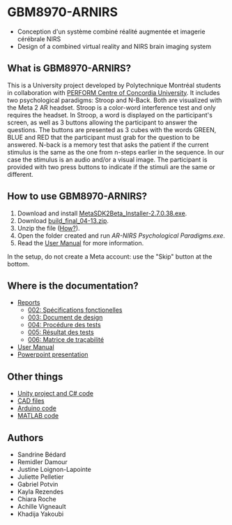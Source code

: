 # GBM8970-ARNIRS
* Conception d'un système combiné réalité augmentée et imagerie cérébrale NIRS
* Design of a combined virtual reality and NIRS brain imaging system

## What is GBM8970-ARNIRS?
This is a University project developed by Polytechnique Montréal students in collaboration with [PERFORM Centre of Concordia University](https://www.concordia.ca/research/perform.html). It includes two psychological paradigms: Stroop and N-Back. Both are visualized with the Meta 2 AR headset. Stroop is a color-word interference test and only requires the headset. In Stroop, a word is displayed on the participant's screen, as well as 3 buttons allowing the participant to answer the questions. The buttons are presented as 3 cubes with the words GREEN, BLUE and RED that the participant must grab for the question to be answered. N-back is a memory test that asks the patient if the current stimulus is the same as the one from n-steps earlier in the sequence. In our case the stimulus is an audio and/or a visual image. The participant is provided with two press buttons to indicate if the stimuli are the same or different. 

## How to use GBM8970-ARNIRS?
1. Download and install [MetaSDK2Beta_Installer-2.7.0.38.exe](https://drive.google.com/file/d/1dE0lZeq-Br2iBPd_OP14aPjWGKDH_yiz/view?usp=sharing).
2. Download [build_final_04-13.zip](https://github.com/potvingab/GBM8970-ARNIRS/raw/main/build_final_04-13.zip).
3. Unzip the file ([How?](https://support.microsoft.com/en-us/windows/zip-and-unzip-files-8d28fa72-f2f9-712f-67df-f80cf89fd4e5)).
4. Open the folder created and run *AR-NIRS Psychological Paradigms.exe*.
5. Read the [User Manual](https://github.com/potvingab/GBM8970-ARNIRS/raw/main/Documentation/user_manual.pdf) for more information.

In the setup, do not create a Meta account: use the "Skip" button at the bottom.

## Where is the documentation?
* [Reports](https://github.com/potvingab/GBM8970-ARNIRS/raw/main/Documentation/)
  * [002: Spécifications fonctionelles](https://github.com/potvingab/GBM8970-ARNIRS/raw/main/Documentation/GBM8970-ARNIRS.002-v2.3.pdf)
  * [003: Document de design](https://github.com/potvingab/GBM8970-ARNIRS/raw/main/Documentation/GBM8970-ARNIRS.003-v4.0.pdf)
  * [004: Procédure des tests](https://github.com/potvingab/GBM8970-ARNIRS/raw/main/Documentation/GBM8970-ARNIRS.004-v3.0.pdf)
  * [005: Résultat des tests](https://github.com/potvingab/GBM8970-ARNIRS/raw/main/Documentation/GBM8970-ARNIRS.005-v1.0.pdf)
  * [006: Matrice de traçabilité](https://github.com/potvingab/GBM8970-ARNIRS/raw/main/Documentation/GBM8970-ARNIRS.006-v3.0.pdf)
* [User Manual](https://github.com/potvingab/GBM8970-ARNIRS/raw/main/Documentation/user_manual.pdf)
* [Powerpoint presentation](https://github.com/potvingab/GBM8970-ARNIRS/raw/main/Documentation/PresentationFinale_v2.pptx)

## Other things
* [Unity project and C# code](https://github.com/potvingab/GBM8970-ARNIRS/raw/main/AR-NIRS%20Psychological%20Paradigms)
* [CAD files](https://github.com/potvingab/GBM8970-ARNIRS/raw/main/Cad)
* [Arduino code](https://github.com/potvingab/GBM8970-ARNIRS/raw/main/Code/Arduino)
* [MATLAB code](https://github.com/potvingab/GBM8970-ARNIRS/raw/main/Code/Matlab)

## Authors
* Sandrine Bédard
* Remidler Damour
* Justine Loignon-Lapointe
* Juliette Pelletier
* Gabriel Potvin
* Kayla Rezendes
* Chiara Roche
* Achille Vigneault
* Khadija Yakoubi
